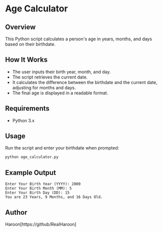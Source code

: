# Age Calculator

## Overview
This Python script calculates a person's age in years, months, and days based on their birthdate.

## How It Works
- The user inputs their birth year, month, and day.
- The script retrieves the current date.
- It calculates the difference between the birthdate and the current date, adjusting for months and days.
- The final age is displayed in a readable format.

## Requirements
- Python 3.x

## Usage
Run the script and enter your birthdate when prompted:
```bash
python age_calculator.py
```

## Example Output
```
Enter Your Birth Year (YYYY): 2000
Enter Your Birth Month (MM): 5
Enter Your Birth Day (DD): 15
You are 23 Years, 9 Months, and 16 Days Old.
```

## Author
 Haroon[https://github/RealHaroon]

